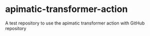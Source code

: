 # apimatic-transformer-action
A test repository to use the apimatic transformer action with GitHub repository
